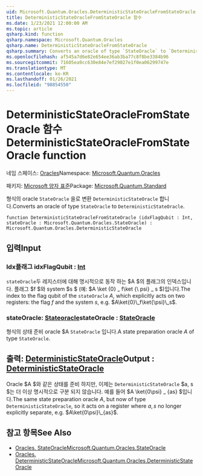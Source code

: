 ```yaml
---
uid: Microsoft.Quantum.Oracles.DeterministicStateOracleFromStateOracle
title: DeterministicStateOracleFromStateOracle 함수
ms.date: 1/23/2021 12:00:00 AM
ms.topic: article
qsharp.kind: function
qsharp.namespace: Microsoft.Quantum.Oracles
qsharp.name: DeterministicStateOracleFromStateOracle
qsharp.summary: Converts an oracle of type `StateOracle` to `DeterministicStateOracle`.
ms.openlocfilehash: af545a7d6e82e654ee36ab3ba77c8f8be3384b96
ms.sourcegitcommit: 71605ea9cc630e84e7ef29027e1f0ea06299747e
ms.translationtype: MT
ms.contentlocale: ko-KR
ms.lasthandoff: 01/26/2021
ms.locfileid: "98854550"
---
```

# <a name="deterministicstateoraclefromstateoracle-function"></a><span data-ttu-id="6dad7-102">DeterministicStateOracleFromStateOracle 함수</span><span class="sxs-lookup"><span data-stu-id="6dad7-102">DeterministicStateOracleFromStateOracle function</span></span>

<span data-ttu-id="6dad7-103">네임 스페이스: [Oracles](xref:Microsoft.Quantum.Oracles)</span><span class="sxs-lookup"><span data-stu-id="6dad7-103">Namespace: [Microsoft.Quantum.Oracles](xref:Microsoft.Quantum.Oracles)</span></span>

<span data-ttu-id="6dad7-104">패키지: [Microsoft 양자 표준](https://nuget.org/packages/Microsoft.Quantum.Standard)</span><span class="sxs-lookup"><span data-stu-id="6dad7-104">Package: [Microsoft.Quantum.Standard](https://nuget.org/packages/Microsoft.Quantum.Standard)</span></span>


<span data-ttu-id="6dad7-105">형식의 oracle `StateOracle` 을로 변환 `DeterministicStateOracle` 합니다.</span><span class="sxs-lookup"><span data-stu-id="6dad7-105">Converts an oracle of type `StateOracle` to `DeterministicStateOracle`.</span></span>

```qsharp
function DeterministicStateOracleFromStateOracle (idxFlagQubit : Int, stateOracle : Microsoft.Quantum.Oracles.StateOracle) : Microsoft.Quantum.Oracles.DeterministicStateOracle
```


## <a name="input"></a><span data-ttu-id="6dad7-106">입력</span><span class="sxs-lookup"><span data-stu-id="6dad7-106">Input</span></span>

### <a name="idxflagqubit--int"></a><span data-ttu-id="6dad7-107">Idx플래그 [](xref:microsoft.quantum.lang-ref.int)</span><span class="sxs-lookup"><span data-stu-id="6dad7-107">idxFlagQubit : [Int](xref:microsoft.quantum.lang-ref.int)</span></span>

<span data-ttu-id="6dad7-108">`stateOracle`두 레지스터에 대해 명시적으로 동작 하는 $A $의 플래그의 인덱스입니다. 플래그 $f $와 system $s $ (예: $A \ket {0} \_ f\ket {\ psi} \_ s $)입니다.</span><span class="sxs-lookup"><span data-stu-id="6dad7-108">The index to the flag qubit of the `stateOracle` $A$, which explicitly acts on two registers: the flag $f$ and the system $s$, e.g. $A\ket{0}\_f\ket{\psi}\_s$.</span></span>


### <a name="stateoracle--stateoracle"></a><span data-ttu-id="6dad7-109">stateOracle: [Stateoracle](xref:Microsoft.Quantum.Oracles.StateOracle)</span><span class="sxs-lookup"><span data-stu-id="6dad7-109">stateOracle : [StateOracle](xref:Microsoft.Quantum.Oracles.StateOracle)</span></span>

<span data-ttu-id="6dad7-110">형식의 상태 준비 oracle $A `StateOracle` 입니다.</span><span class="sxs-lookup"><span data-stu-id="6dad7-110">A state preparation oracle $A$ of type `StateOracle`.</span></span>



## <a name="output--deterministicstateoracle"></a><span data-ttu-id="6dad7-111">출력: [DeterministicStateOracle](xref:Microsoft.Quantum.Oracles.DeterministicStateOracle)</span><span class="sxs-lookup"><span data-stu-id="6dad7-111">Output : [DeterministicStateOracle](xref:Microsoft.Quantum.Oracles.DeterministicStateOracle)</span></span>

<span data-ttu-id="6dad7-112">Oracle $A $와 같은 상태를 준비 하지만, 이제는 `DeterministicStateOracle` $a, s $는 더 이상 명시적으로 구분 되지 않습니다. 예를 들어  $A \ket{0\psi} \_ {as} $입니다.</span><span class="sxs-lookup"><span data-stu-id="6dad7-112">The same state preparation oracle $A$, but now of type `DeterministicStateOracle`, so it acts on a register where $a,s$ no longer explicitly separate, e.g.  $A\ket{0\psi}\_{as}$.</span></span>

## <a name="see-also"></a><span data-ttu-id="6dad7-113">참고 항목</span><span class="sxs-lookup"><span data-stu-id="6dad7-113">See Also</span></span>

- [<span data-ttu-id="6dad7-114">Oracles. StateOracle</span><span class="sxs-lookup"><span data-stu-id="6dad7-114">Microsoft.Quantum.Oracles.StateOracle</span></span>](xref:Microsoft.Quantum.Oracles.StateOracle)
- [<span data-ttu-id="6dad7-115">Oracles. DeterministicStateOracle</span><span class="sxs-lookup"><span data-stu-id="6dad7-115">Microsoft.Quantum.Oracles.DeterministicStateOracle</span></span>](xref:Microsoft.Quantum.Oracles.DeterministicStateOracle)